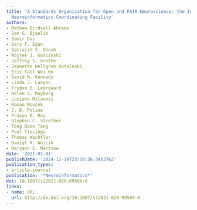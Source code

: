 ```yaml
---
title: 'A Standards Organization for Open and FAIR Neuroscience: the International
  Neuroinformatics Coordinating Facility'
authors:
- Mathew Birdsall Abrams
- Jan G. Bjaalie
- Samir Das
- Gary F. Egan
- Satrajit S. Ghosh
- Wojtek J. Goscinski
- Jeffrey S. Grethe
- Jeanette Hellgren Kotaleski
- Eric Tatt Wei Ho
- David N. Kennedy
- Linda J. Lanyon
- Trygve B. Leergaard
- Helen S. Mayberg
- Luciano Milanesi
- Roman Mouček
- J. B. Poline
- Prasun K. Roy
- Stephen C. Strother
- Tong Boon Tang
- Paul Tiesinga
- Thomas Wachtler
- Daniel K. Wójcik
- Maryann E. Martone
date: '2021-01-01'
publishDate: '2024-12-19T23:16:36.346376Z'
publication_types:
- article-journal
publication: '*Neuroinformatics*'
doi: 10.1007/s12021-020-09509-0
links:
- name: URL
  url: http://dx.doi.org/10.1007/s12021-020-09509-0
---
```

